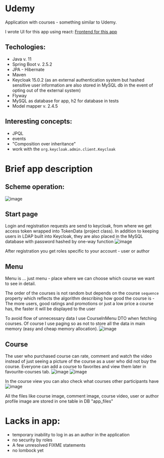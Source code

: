 # Udemy
Application with courses - something similar to Udemy.

I wrote UI for this app using react: [Frontend for this app](https://github.com/KarolXX/Udemy-react)

## Techologies:
* Java v. 11
* Spring Boot v. 2.5.2
* JPA - Hibernate
* Maven
* Keycloak 15.0.2 (as an external authentication system but hashed sensitive user information are also stored in MySQL db in the event of opting out of the external system)
* Flyway
* MySQL as database for app, h2 for database in tests
* Model mapper v. 2.4.5

## Interesting concepts:
* JPQL
* events
* "Composition over inheritance"
* work with the `org.keycloak.admin.client.Keycloak`

# Brief app description
## Scheme operation:
![image](https://user-images.githubusercontent.com/71709330/172498398-c3f4eafc-cb24-4894-a6ec-297151317389.png)

## Start page
Login and registration requests are send to keycloak, from where we get access token wrapped into TokenData (project class).
In addition to keeping users in LDAP built into Keycloak, they are also placed in the MySQL database with password hashed by one-way function
![image](https://user-images.githubusercontent.com/71709330/163377719-39ec7303-57eb-497d-89a8-9883098efe5f.png)

After registration you get roles specific to your account - user or author

## Menu
Menu is ... just menu - place where we can choose which course we want to see in detail.

The order of the courses is not random but depends on the course `sequence` property which reflects the algorithm describing how good the course is - The more users, good ratings and promotions or just a low price a course has, the faster it will be displayed to the user

To avoid flow of unnecessary data I use CourseInMenu DTO when fetching courses.
Of course I use paging so as not to store all the data in main memory (easy and cheap memory allocation).
![image](https://user-images.githubusercontent.com/71709330/183313405-ce13cf71-b7ec-492b-903e-70da2714a887.png)

## Course
The user who purchased course can rate, comment and watch the video instead of just seeing a picture of the course as a user who did not buy the course.
Everyone can add a course to favorites and view them later in favourite-courses tab.
![image](https://user-images.githubusercontent.com/71709330/183313457-4a8e72eb-8f2f-4bfd-b87e-fd5baf1684df.png)
![image](https://user-images.githubusercontent.com/71709330/183313660-e42b31c1-2df4-499f-ab7d-52dee27c7f64.png)

In the course view you can also check what courses other participants have
![image](https://user-images.githubusercontent.com/71709330/183313533-05c7d671-f184-437b-b8ce-3f9d4eb8c30d.png)

All the files like course image, comment image, course video, user or author profile image are stored in one table in DB "app_files"


# Lacks in app:
* temporary inability to log in as an author in the application
* no security by roles
* A few unresolved FIXME statements
* no lombock yet

